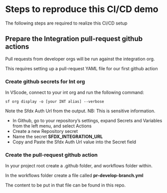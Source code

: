 # Steps to reproduce this CI/CD demo

The following steps are required to realize this CI/CD setup 

## Prepare the Integration pull-request github actions

Pull requests from developer orgs will be run against the integration org.

This requires setting up a pull-request YAML file for our first github action

### Create github secrets for Int org

In VScode, connect to your int org and run the following command:

```
sf org display -o [your INT alias] --verbose
```

Note the Sfdx Auth Url from the output. NB: This is sensitive information.

- In Github, go to your repository’s settings, expand Secrets and Variables from the left menu, and select Actions
- Create a new Repository secret
- Name the secret **SFDX_INTEGRATION_URL**
- Copy and Paste the Sfdx Auth Url value into the Secret field

### Create the pull-request github action

In your project root create a .github folder, and workflows folder within.

In the workflows folder create a file called **pr-develop-branch.yml**

The content to be put in that file can be found in this repo.






